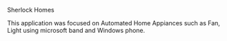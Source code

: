 Sherlock Homes

This application was focused on Automated Home Appiances such as Fan, Light using microsoft band and Windows phone.
